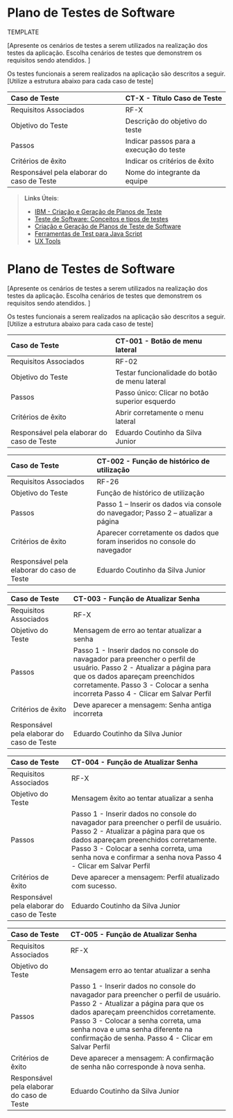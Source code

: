 # Plano de Testes de Software
TEMPLATE

[Apresente os cenários de testes a serem utilizados na realização dos testes da aplicação. Escolha cenários de testes que demonstrem os requisitos sendo atendidos. ]

Os testes funcionais a serem realizados na aplicação são descritos a seguir. [Utilize a estrutura abaixo para cada caso de teste]

|Caso de Teste    | CT-X - Título Caso de Teste |
|:---|:---|
| Requisitos Associados | RF-X |
| Objetivo do Teste | Descrição do objetivo do teste |
| Passos | Indicar passos para a execução do teste |
| Critérios de êxito | Indicar os critérios de êxito  |
| Responsável pela elaborar do caso de Teste | Nome do integrante da equipe |
 
> **Links Úteis**:
> - [IBM - Criação e Geração de Planos de Teste](https://www.ibm.com/developerworks/br/local/rational/criacao_geracao_planos_testes_software/index.html)
> -  [Teste de Software: Conceitos e tipos de testes](https://blog.onedaytesting.com.br/teste-de-software/)
> - [Criação e Geração de Planos de Teste de Software](https://www.ibm.com/developerworks/br/local/rational/criacao_geracao_planos_testes_software/index.html)
> - [Ferramentas de Test para Java Script](https://geekflare.com/javascript-unit-testing/)
> - [UX Tools](https://uxdesign.cc/ux-user-research-and-user-testing-tools-2d339d379dc7)

# Plano de Testes de Software

[Apresente os cenários de testes a serem utilizados na realização dos testes da aplicação. Escolha cenários de testes que demonstrem os requisitos sendo atendidos. ]

Os testes funcionais a serem realizados na aplicação são descritos a seguir. [Utilize a estrutura abaixo para cada caso de teste]

|Caso de Teste    | CT-001 - Botão de menu lateral |
|:---|:---|
| Requisitos Associados | RF-02 |
| Objetivo do Teste | Testar funcionalidade do botão de menu lateral |
| Passos | Passo único: Clicar no botão superior esquerdo |
| Critérios de êxito | Abrir corretamente o menu lateral  |
| Responsável pela elaborar do caso de Teste | Eduardo Coutinho da Silva Junior |



|Caso de Teste    | CT-002 - Função de histórico de utilização |
|:---|:---|
| Requisitos Associados | RF-26 |
| Objetivo do Teste | Função de histórico de utilização |
| Passos | Passo 1 – Inserir os dados via console do navegador; Passo 2 – atualizar a página |
| Critérios de êxito | Aparecer corretamente os dados que foram inseridos no console do navegador  |
| Responsável pela elaborar do caso de Teste | Eduardo Coutinho da Silva Junior |


|Caso de Teste    | CT-003 - Função de Atualizar Senha |
|:---|:---|
| Requisitos Associados | RF-X |
| Objetivo do Teste | Mensagem de erro ao tentar atualizar a senha |
| Passos | Passo 1 - Inserir dados no console do navagador para preencher o perfil de usuário. Passo 2 - Atualizar a página para que os dados apareçam preenchidos corretamente. Passo 3 - Colocar a senha incorreta Passo 4 - Clicar em Salvar Perfil  |
| Critérios de êxito | Deve aparecer a mensagem: Senha antiga incorreta  |
| Responsável pela elaborar do caso de Teste | Eduardo Coutinho da Silva Junior |


|Caso de Teste    | CT-004 - Função de Atualizar Senha |
|:---|:---|
| Requisitos Associados | RF-X |
| Objetivo do Teste | Mensagem êxito ao tentar atualizar a senha |
| Passos | Passo 1 - Inserir dados no console do navagador para preencher o perfil de usuário. Passo 2 - Atualizar a página para que os dados apareçam preenchidos corretamente. Passo 3 - Colocar a senha correta, uma senha nova e confirmar a senha nova Passo 4 - Clicar em Salvar Perfil  |
| Critérios de êxito | Deve aparecer a mensagem: Perfil atualizado com sucesso.  |
| Responsável pela elaborar do caso de Teste | Eduardo Coutinho da Silva Junior |


|Caso de Teste    | CT-005 - Função de Atualizar Senha |
|:---|:---|
| Requisitos Associados | RF-X |
| Objetivo do Teste | Mensagem erro ao tentar atualizar a senha |
| Passos | Passo 1 - Inserir dados no console do navagador para preencher o perfil de usuário. Passo 2 - Atualizar a página para que os dados apareçam preenchidos corretamente. Passo 3 - Colocar a senha correta, uma senha nova e uma senha diferente na confirmação de senha. Passo 4 - Clicar em Salvar Perfil  |
| Critérios de êxito | Deve aparecer a mensagem: A confirmação de senha não corresponde à nova senha.  |
| Responsável pela elaborar do caso de Teste | Eduardo Coutinho da Silva Junior |

